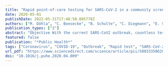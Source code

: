 ```yaml
---
title: "Rapid point-of-care testing for SARS-CoV-2 in a community screening setting shows low sensitivity"
date: 2020-05-01
publishDate: 2022-05-31T17:48:50.085778Z
authors: ["M. Döhla", "C. Boesecke", "B. Schulte", "C. Diegmann", "E. Sib", "E. Richter", "M. Eschbach-Bludau", "S. Aldabbagh", "B. Marx", "A. -M. Eis-Hübinger", "R. M. Schmithausen", "H. Streeck"]
publication_types: ["2"]
abstract: "Objective With the current SARS-CoV2 outbreak, countless tests need to be performed on potential symptomatic individuals, contacts and travellers. The gold standard is a quantitative polymerase chain reaction (qPCR)–based system taking several hours to confirm positivity. For effective public health containment measures, this time span is too long. We therefore evaluated a rapid test in a high-prevalence community setting. Study design Thirty-nine randomly selected individuals at a COVID-19 screening centre were simultaneously tested via qPCR and a rapid test. Ten previously diagnosed individuals with known SARS-CoV-2 infection were also analysed. Methods The evaluated rapid test is an IgG/IgM–based test for SARS-CoV-2 with a time to result of 20 min. Two drops of blood are needed for the test performance. Results Of 49 individuals, 22 tested positive by repeated qPCR. In contrast, the rapid test detected only eight of those positive correctly (sensitivity: 36.4%). Of the 27 qPCR-negative individuals, 24 were detected correctly (specificity: 88.9%). Conclusion Given the low sensitivity, we recommend not to rely on an antibody-based rapid test for public health measures such as community screenings."
featured: false
publication: "*Public Health*"
tags: ["Coronavirus", "COVID-19", "Outbreak", "Rapid test", "SARS-CoV-2"]
url_pdf: "https://www.sciencedirect.com/science/article/pii/S0033350620301141"
doi: "10.1016/j.puhe.2020.04.009"
---
```


